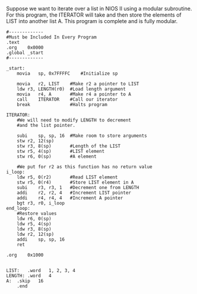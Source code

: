 Suppose we want to iterate over a list in NIOS II using a modular subroutine. For this program, the ITERATOR will take and then store the elements of LIST into another list A. This program is complete and is fully modular.

```Assembly
#-------------
#Must be Included In Every Program
.text
.org	0x0000
.global	_start
#-------------

_start:
	movia	sp, 0x7FFFFC	#Initialize sp
	
	movia	r2, LIST	#Make r2 a pointer to LIST
	ldw	r3, LENGTH(r0)	#Load length argument
	movia	r4, A		#Make r4 a pointer to A
	call	ITERATOR	#Call our iterator
	break			    #Halts program

ITERATOR:
	#We will need to modify LENGTH to decrement
	#and the list pointer.
	
	subi	sp, sp, 16	#Make room to store arguments
	stw r2, 12(sp)
	stw	r3, 8(sp)	    #Length of the LIST
	stw	r5, 4(sp)	    #LIST element
	stw	r6, 0(sp)	    #A element

	#We put for r2 as this function has no return value
i_loop:
	ldw	r5, 0(r2)	    #Read LIST element
	stw	r5, 0(r4)	    #Store LIST element in A
	subi	r3, r3, 1	#Decrement one from LENGTH
	addi	r2, r2, 4	#Increment LIST pointer
	addi	r4, r4, 4	#Increment A pointer
	bgt	r3, r0, i_loop
end_loop:	
	#Restore values
	ldw	r6, 0(sp)
	ldw	r5, 4(sp)
	ldw	r3, 8(sp)
	ldw r2, 12(sp)
	addi	sp, sp, 16
	ret

.org	0x1000
	

LIST:	.word	1, 2, 3, 4
LENGTH:	.word	4
A:	.skip	16
	.end
```
